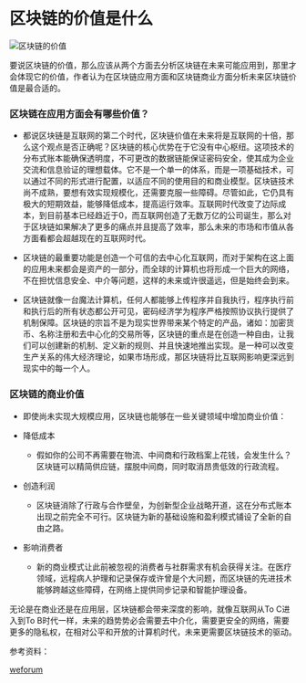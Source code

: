 # 区块链的价值是什么


![区块链的价值](https://cdn.bsatoshi.com/2019/07/06/15623967838342.jpg)

要说区块链的价值，那么应该从两个方面去分析区块链在未来可能应用到，那里才会体现它的价值，作者认为在区块链应用方面和区块链商业方面分析未来区块链价值是最合适的。


### 区块链在应用方面会有哪些价值？



+ 都说区块链是互联网的第二个时代，区块链价值在未来将是互联网的十倍，那么这个观点是否正确呢？区块链的核心优势在于它没有中心枢纽。这项技术的分布式账本能确保透明度，不可更改的数据链能保证密码安全，使其成为企业交流和信息验证的理想载体。它不是一个单一的体系，而是一项基础技术，可以通过不同的形式进行配置，以适应不同的使用目的和商业模型。区块链技术尚不成熟，要想有效实现规模化，还需要克服一些障碍。尽管如此，它仍具有极大的短期效益，能够降低成本，提高运行效率。互联网时代改变了边际成本，到目前基本已经趋近于0，而互联网创造了无数万亿的公司诞生，那么对于区块链如果解决了更多的痛点并且提高了效率，那么未来的市场和市值从各方面看都会超越现在的互联网时代。

+ 区块链的最重要功能是创造一个可信的去中心化互联网，而对于架构在这上面的应用未来都会是资产的一部分，而全球的计算机也将形成一个巨大的网络，不在担忧信息安全、中介等问题，这样的未来或许很遥远，但是始终会到来。

+ 区块链就像一台魔法计算机，任何人都能够上传程序并自我执行，程序执行前和执行后的所有状态都公开可见，密码经济学为程序严格按照协议执行提供了机制保障。区块链的宗旨不是为现实世界带来某个特定的产品，诸如：加密货币、名称注册和去中心化的交易所等，区块链的重点是在创造一种自由，让我们可以创建新的机制、定义新的规则、并且快速地推出实现。是一种可以改变生产关系的伟大经济理论，如果市场形成，那区块链将比互联网影响更深远到现实中的每一个人。

### 区块链的商业价值

+ 即使尚未实现大规模应用，区块链也能够在一些关键领域中增加商业价值：

+ 降低成本

    - 假如你的公司不再需要在物流、中间商和行政档案上花钱，会发生什么？区块链可以精简供应链，摆脱中间商，同时取消昂贵低效的行政流程。

+ 创造利润

    - 区块链消除了行政与合作壁垒，为创新型企业战略开道，这在分布式账本出现之前完全不可行。区块链为新的基础设施和盈利模式铺设了全新的自由之路。

+ 影响消费者

    - 新的商业模式让此前被忽视的消费者与社群需求有机会获得关注。在医疗领域，远程病人护理和记录保存或许曾是个大问题，而区块链的先进技术能够跨越这些障碍，在网络上提供同步记录和智能护理设备。


无论是在商业还是在应用层，区块链都会带来深度的影响，就像互联网从To C进入到To B时代一样，未来的趋势势必会需要去中介化，需要更安全的网络，需要更多的隐私权，在相对公平和开放的计算机时代，未来更需要区块链技术的驱动。


参考资料：

[weforum](https://cn.weforum.org/agenda/2019/02/63267d20-167c-46b6-a4b3-0a60a582dad7/)